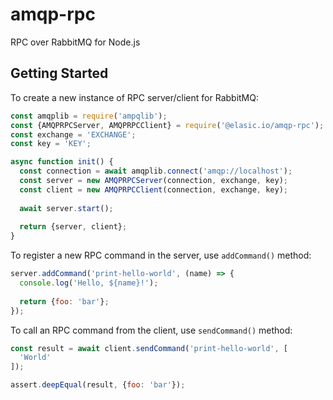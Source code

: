 # amqp-rpc

RPC over RabbitMQ for Node.js

## Getting Started

To create a new instance of RPC server/client for RabbitMQ:

```javascript
const amqplib = require('ampqlib');
const {AMQPRPCServer, AMQPRPCClient} = require('@elasic.io/amqp-rpc');
const exchange = 'EXCHANGE';
const key = 'KEY';

async function init() {
  const connection = await amqplib.connect('amqp://localhost');
  const server = new AMQPRPCServer(connection, exchange, key);
  const client = new AMQPRPCClient(connection, exchange, key);
  
  await server.start();
  
  return {server, client};
}
```

To register a new RPC command in the server, use `addCommand()` method:

```javascript
server.addCommand('print-hello-world', (name) => {
  console.log('Hello, ${name}!');
  
  return {foo: 'bar'};
});
```

To call an RPC command from the client, use `sendCommand()` method:

```javascript
const result = await client.sendCommand('print-hello-world', [
  'World'
]);

assert.deepEqual(result, {foo: 'bar'});
```
